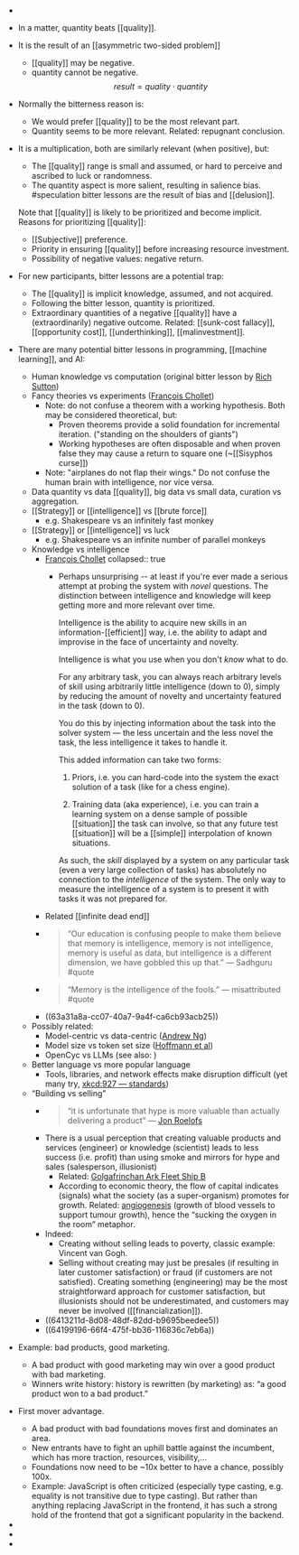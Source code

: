 -
- In a matter, quantity beats [[quality]].
- It is the result of an [[asymmetric two-sided problem]]
  * [[quality]] may be negative.
  * quantity cannot be negative.
  $$result = quality \cdot quantity$$
- Normally the bitterness reason is:
  * We would prefer [[quality]] to be the most relevant part.
  * Quantity seems to be more relevant.
  Related: repugnant conclusion.
- It is a multiplication, both are similarly relevant (when positive), but:
  * The [[quality]] range is small and assumed, or hard to perceive and ascribed to luck or randomness.
  * The quantity aspect is more salient, resulting in salience bias.
  #speculation bitter lessons are the result of bias and [[delusion]].
  
  Note that [[quality]] is likely to be prioritized and become implicit. Reasons for prioritizing [[quality]]:
  * [[Subjective]] preference.
  * Priority in ensuring [[quality]] before increasing resource investment.
  * Possibility of negative values: negative return.
- For new participants, bitter lessons are a potential trap:
  * The [[quality]] is implicit knowledge, assumed, and not acquired.
  * Following the bitter lesson, quantity is prioritized.
  * Extraordinary quantities of a negative [[quality]] have a (extraordinarily) negative outcome.
  Related: [[sunk-cost fallacy]], [[opportunity cost]], [[underthinking]], [[malinvestment]].
- There are many potential bitter lessons in programming, [[machine learning]], and AI:
	- Human knowledge vs computation (original bitter lesson by [Rich Sutton](http://www.incompleteideas.net/IncIdeas/BitterLesson.html))
	- Fancy theories vs experiments ([François Chollet](https://twitter.com/fchollet/status/1611286048084041728))
		- Note: do not confuse a theorem with a working hypothesis. Both may be considered theoretical, but:
		  * Proven theorems provide a solid foundation for incremental iteration. ("standing on the shoulders of giants")
		  * Working hypotheses are often disposable and when proven false they may cause a return to square one (~[[Sisyphos curse]])
		- Note: "airplanes do not flap their wings." Do not confuse the human brain with intelligence, nor vice versa.
	- Data quantity vs data [[quality]], big data vs small data, curation vs aggregation.
	- [[Strategy]] or [[intelligence]] vs [[brute force]]
		- e.g. Shakespeare vs an infinitely fast monkey
	- [[Strategy]] or [[intelligence]] vs luck
		- e.g. Shakespeare vs an infinite number of parallel monkeys
	- Knowledge vs intelligence
		- [François Chollet](https://twitter.com/fchollet/status/1637993437936123904)
		  collapsed:: true
			- Perhaps unsurprising -- at least if you're ever made a serious attempt at probing the system with *novel* questions. The distinction between intelligence and knowledge will keep getting more and more relevant over time.
			  
			  Intelligence is the ability to acquire new skills in an information-[[efficient]] way, i.e. the ability to adapt and improvise in the face of uncertainty and novelty.
			  
			  Intelligence is what you use when you don't *know* what to do.
			  
			  For any arbitrary task, you can always reach arbitrary levels of skill using arbitrarily little intelligence (down to 0), simply by reducing the amount of novelty and uncertainty featured in the task (down to 0).
			  
			  You do this by injecting information about the task into the solver system — the less uncertain and the less novel the task, the less intelligence it takes to handle it.  
			  
			  This added information can take two forms:     
			  
			  1.  Priors, i.e. you can hard-code into the system the exact solution of a task (like for a chess engine).    
			  
			  2.  Training data (aka experience), i.e. you can train a learning system on a dense sample of possible [[situation]] the task can involve, so that any future test [[situation]] will be a [[simple]] interpolation of known situations.
			  
			  
			  As such, the *skill* displayed by a system on any particular task (even a very large collection of tasks) has absolutely no connection to the *intelligence* of the system. The only way to measure the intelligence of a system is to present it with tasks it was not prepared for.
		- Related [[infinite dead end]]
		- > “Our education is confusing people to make them believe that memory is intelligence, memory is not intelligence, memory is useful as data, but intelligence is a different dimension, we have gobbled this up that.” — Sadhguru #quote
		- > “Memory is the intelligence of the fools.” — misattributed #quote
		- ((63a31a8a-cc07-40a7-9a4f-ca6cb93acb25))
	- Possibly related:
		- Model-centric vs data-centric ([Andrew Ng](https://twitter.com/AndrewYNg/status/1407042299637403652))
		- Model size vs token set size ([Hoffmann et al](https://twitter.com/DeepMind/status/1513901600968003594))
		- OpenCyc vs LLMs (see also: )
	- Better language vs more popular language
		- Tools, libraries, and network effects make disruption difficult (yet many try, [xkcd:927 — standards](https://xkcd.com/927/))
	- “Building vs selling”
		- > “it is unfortunate that hype is more valuable than actually delivering a product” — [Jon Roelofs](https://twitter.com/jon_roelofs/status/1638026406570647552)
		- There is a usual perception that creating valuable products and services (engineer) or knowledge (scientist) leads to less success (i.e. profit) than using smoke and mirrors for hype and sales (salesperson, illusionist)
			- Related: [Golgafrinchan Ark Fleet Ship B](https://hitchhikers.fandom.com/wiki/Golgafrinchan_Ark_Fleet_Ship_B)
			- According to economic theory, the flow of capital indicates (signals) what the society (as a super-organism) promotes for growth. Related: [angiogenesis](https://www.nature.com/articles/6604929) (growth of blood vessels to support tumour growth), hence the “sucking the oxygen in the room” metaphor.
		- Indeed:
		  * Creating without selling leads to poverty, classic example: Vincent van Gogh.
		  * Selling without creating may just be presales (if resulting in later customer satisfaction) or fraud (if customers are not satisfied). Creating something (engineering) may be the most straightforward approach for customer satisfaction, but illusionists should not be underestimated, and customers may never be involved ([[financialization]]).
		- ((6413211d-8d08-48df-82dd-b9695beedee5))
		- ((64199196-66f4-475f-bb36-116836c7eb6a))
- Example: bad products, good marketing.
	- A bad product with good marketing may win over a good product with bad marketing.
	- Winners write history: history is rewritten (by marketing) as: “a good product won to a bad product.”
- First mover advantage.
	- A bad product with bad foundations moves first and dominates an area.
	- New entrants have to fight an uphill battle against the incumbent, which has more traction, resources, visibility,…
	- Foundations now need to be ~10x better to have a chance, possibly 100x.
	- Example: JavaScript is often criticized (especially type casting, e.g. equality is not transitive due to type casting). But rather than anything replacing JavaScript in the frontend, it has such a strong hold of the frontend that got a significant popularity in the backend.
-
-
-